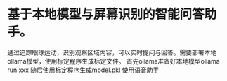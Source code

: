 # 基于本地模型与屏幕识别的智能问答助手。
通过追踪眼球运动，识别观察区域内容，可以实时提问与回答。需要部署本地ollama模型，使用标定程序生成标定文件。
  首先ollama准备好本地模型ollama run xxx
  随后使用标定程序生成model.pkl
  使用语音助手
